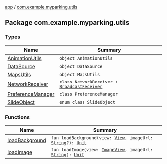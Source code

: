[app](../index.md) / [com.example.myparking.utils](./index.md)

## Package com.example.myparking.utils

### Types

| Name | Summary |
|---|---|
| [AnimationUtils](-animation-utils/index.md) | `object AnimationUtils` |
| [DataSource](-data-source/index.md) | `object DataSource` |
| [MapsUtils](-maps-utils/index.md) | `object MapsUtils` |
| [NetworkReceiver](-network-receiver/index.md) | `class NetworkReceiver : `[`BroadcastReceiver`](https://developer.android.com/reference/android/content/BroadcastReceiver.html) |
| [PreferenceManager](-preference-manager/index.md) | `class PreferenceManager` |
| [SlideObject](-slide-object/index.md) | `enum class SlideObject` |

### Functions

| Name | Summary |
|---|---|
| [loadBackground](load-background.md) | `fun loadBackground(view: `[`View`](https://developer.android.com/reference/android/view/View.html)`, imageUrl: `[`String`](https://kotlinlang.org/api/latest/jvm/stdlib/kotlin/-string/index.html)`?): `[`Unit`](https://kotlinlang.org/api/latest/jvm/stdlib/kotlin/-unit/index.html) |
| [loadImage](load-image.md) | `fun loadImage(view: `[`ImageView`](https://developer.android.com/reference/android/widget/ImageView.html)`, imageUrl: `[`String`](https://kotlinlang.org/api/latest/jvm/stdlib/kotlin/-string/index.html)`): `[`Unit`](https://kotlinlang.org/api/latest/jvm/stdlib/kotlin/-unit/index.html) |

